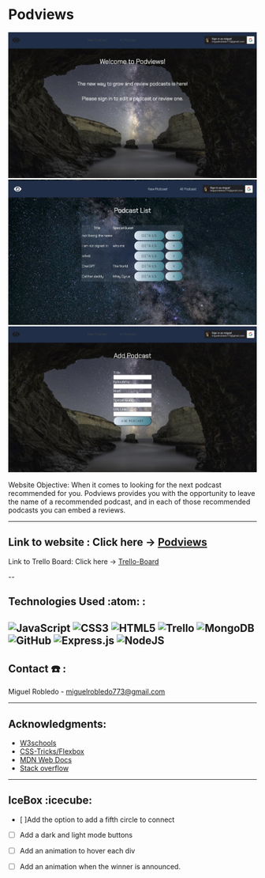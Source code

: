 # Podviews

![Alt text](./assets/podcast-home.jpg)
![Alt text](./assets/podcast-list.jpg)
![Alt text](./assets/podcast-edit.jpg)



Website Objective: When it comes to looking for the next podcast recommended for you. Podviews provides you with the opportunity to leave the name of a recommended podcast, and in each of those recommended podcasts you can embed a reviews. 

---

Link to website  : Click here -> [Podviews](https://podviews.fly.dev/)
--
Link to Trello Board: Click here -> [Trello-Board](https://trello.com/b/QBlSAEgK/pod-views)

-- 
## Technologies Used :atom: :
![JavaScript](https://img.shields.io/badge/javascript-%23323330.svg?style=for-the-badge&logo=javascript&logoColor=%23F7DF1E)
![CSS3](https://img.shields.io/badge/css3-%231572B6.svg?style=for-the-badge&logo=css3&logoColor=white)
![HTML5](https://img.shields.io/badge/html5-%23E34F26.svg?style=for-the-badge&logo=html5&logoColor=white)
![Trello](https://img.shields.io/badge/Trello-%23026AA7.svg?style=for-the-badge&logo=Trello&logoColor=white)
![MongoDB](https://img.shields.io/badge/MongoDB-%234ea94b.svg?style=for-the-badge&logo=mongodb&logoColor=white)
![GitHub](https://img.shields.io/badge/github-%23121011.svg?style=for-the-badge&logo=github&logoColor=white)
![Express.js](https://img.shields.io/badge/express.js-%23404d59.svg?style=for-the-badge&logo=express&logoColor=%2361DAFB)
![NodeJS](https://img.shields.io/badge/node.js-6DA55F?style=for-the-badge&logo=node.js&logoColor=white)
---



## Contact :telephone: :

Miguel Robledo - miguelrobledo773@gmail.com

---

## Acknowledgments:
* [W3schools](https://www.w3schools.com)
* [CSS-Tricks/Flexbox](https://css-tricks.com/snippets/css/a-guide-to-flexbox/)
* [MDN Web Docs](https://developer.mozilla.org/en-US/)
* [Stack overflow](https://stackoverflow.com)
---

## IceBox :icecube:
- [ ]Add the option to add a fifth circle to connect
- [ ] Add a dark and light mode buttons
- [ ] Add an animation to hover each div
- [ ] Add an animation when the winner is announced. 




